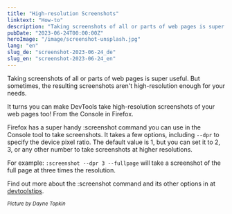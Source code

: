 ```yaml
---
title: "High-resolution Screenshots"
linktext: "How-to"
description: "Taking screenshots of all or parts of web pages is super useful."
pubDate: "2023-06-24T00:00:00Z"
heroImage: "/image/screenshot-unsplash.jpg"
lang: "en"
slug_de: "screenshot-2023-06-24_de"
slug_en: "screenshot-2023-06-24_en"
---
```


Taking screenshots of all or parts of web pages is super useful. But sometimes, the resulting screenshots aren't high-resolution enough for your needs.

It turns you can make DevTools take high-resolution screenshots of your web pages too!
From the Console in Firefox.

Firefox has a super handy :screenshot command you can use in the Console tool to take screenshots. It takes a few options, including `--dpr` to specify the device pixel ratio. The default value is 1, but you can set it to 2, 3, or any other number to take screenshots at higher resolutions.

For example: `:screenshot --dpr 3 --fullpage` will take a screenshot of the full page at three times the resolution.

Find out more about the :screenshot command and its other options in at [devtoolstips](https://devtoolstips.org/tips/en/take-high-res-screenshots/).

<small><i>Picture by Dayne Topkin</i></small>
